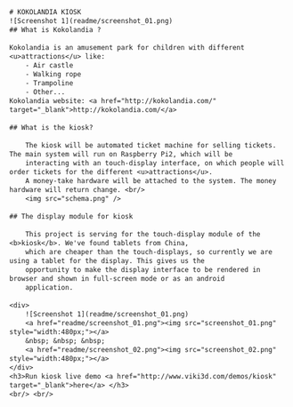 	# KOKOLANDIA KIOSK
	![Screenshot 1](readme/screenshot_01.png)
	## What is Kokolandia ?
	
	Kokolandia is an amusement park for children with different <u>attractions</u> like:
		- Air castle
		- Walking rope
		- Trampoline
		- Other...
	Kokolandia website: <a href="http://kokolandia.com/" target="_blank">http://kokolandia.com/</a>
	
	## What is the kiosk?

		The kiosk will be automated ticket machine for selling tickets. The main system will run on Raspberry Pi2, which will be
		interacting with an touch-display interface, on which people will order tickets for the different <u>attractions</u>.
		A money-take hardware will be attached to the system. The money hardware will return change. <br/>
		<img src="schema.png" />
	
	## The display module for kiosk

		This project is serving for the touch-display module of the <b>kiosk</b>. We've found tablets from China, 
		which are cheaper than the touch-displays, so currently we are using a tablet for the display. This gives us the
		opportunity to make the display interface to be rendered in browser and shown in full-screen mode or as an android
		application.

	<div>
		![Screenshot 1](readme/screenshot_01.png)
		<a href="readme/screenshot_01.png"><img src="screenshot_01.png" style="width:480px;"></a>
		&nbsp; &nbsp; &nbsp;
		<a href="readme/screenshot_02.png"><img src="screenshot_02.png" style="width:480px;"></a>
	</div>
	<h3>Run kiosk live demo <a href="http://www.viki3d.com/demos/kiosk" target="_blank">here</a> </h3>
	<br/> <br/>
</body>
</html>